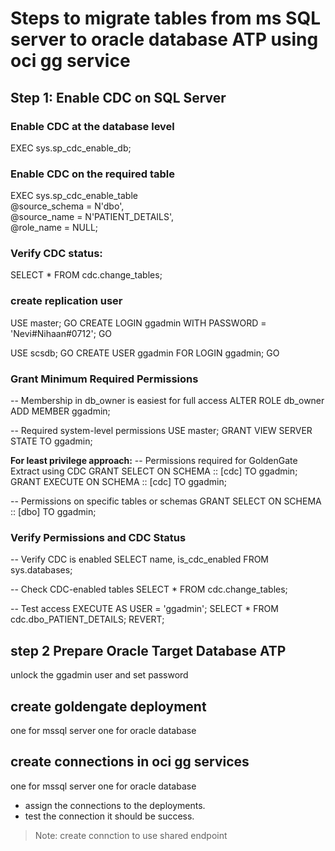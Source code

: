# Steps to migrate tables from ms SQL server to oracle database ATP using oci gg service 

## Step 1: Enable CDC on SQL Server

### Enable CDC at the database level
EXEC sys.sp_cdc_enable_db;

### Enable CDC on the required table
EXEC sys.sp_cdc_enable_table  
   @source_schema = N'dbo',  
   @source_name   = N'PATIENT_DETAILS',  
   @role_name     = NULL;

### Verify CDC status:

SELECT * FROM cdc.change_tables;

### create replication user
USE master;
GO
CREATE LOGIN ggadmin WITH PASSWORD = 'Nevi#Nihaan#0712';
GO

USE scsdb;
GO
CREATE USER ggadmin FOR LOGIN ggadmin;
GO

### Grant Minimum Required Permissions
-- Membership in db_owner is easiest for full access
ALTER ROLE db_owner ADD MEMBER ggadmin;

-- Required system-level permissions
USE master;
GRANT VIEW SERVER STATE TO ggadmin;

**For least privilege approach:**
-- Permissions required for GoldenGate Extract using CDC
GRANT SELECT ON SCHEMA :: [cdc] TO ggadmin;
GRANT EXECUTE ON SCHEMA :: [cdc] TO ggadmin;

-- Permissions on specific tables or schemas
GRANT SELECT ON SCHEMA :: [dbo] TO ggadmin;

### Verify Permissions and CDC Status
-- Verify CDC is enabled
SELECT name, is_cdc_enabled FROM sys.databases;

-- Check CDC-enabled tables
SELECT * FROM cdc.change_tables;

-- Test access
EXECUTE AS USER = 'ggadmin';
SELECT * FROM cdc.dbo_PATIENT_DETAILS;
REVERT;


## step 2 Prepare Oracle Target Database ATP
unlock the ggadmin user and set password

## create goldengate deployment
one for mssql server
one for oracle database

## create connections in oci gg services
one for mssql server
one for oracle database

*   assign the connections to the deployments.
*   test the connection it should be success.

> Note: create connction to use shared endpoint 

